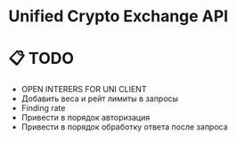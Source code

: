 # Unified Crypto Exchange API


# 📋 TODO
- OPEN INTERERS FOR UNI CLIENT
- Добавить веса и рейт лимиты в запросы
- Finding rate
- Привести в порядок авторизация
- Привести в порядок обработку ответа после запроса
